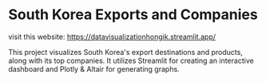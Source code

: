 # South Korea Exports and Companies

visit this website: https://datavisualizationhongik.streamlit.app/

This project visualizes South Korea's export destinations and products, along with its top companies. It utilizes Streamlit for creating an interactive dashboard and Plotly & Altair for generating graphs.
